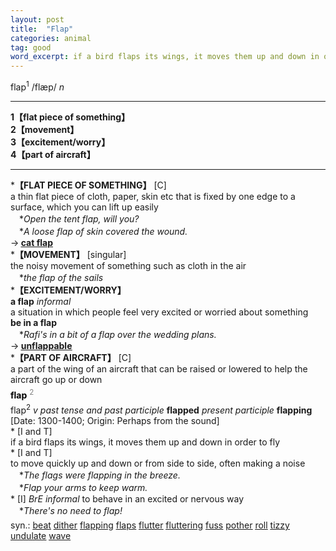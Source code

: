 ```yaml
---
layout: post
title:  "Flap"
categories: animal
tag: good
word_excerpt: if a bird flaps its wings, it moves them up and down in order to fly.
---
```

<DIV style="MARGIN: 0px 0px 5px">flap<SUP>1</SUP> /flæp/ <I>n</I> 
<HR>
<B>1【flat piece of something】</B><BR><B>2【movement】</B><BR><B>3【excitement/worry】</B><BR><B>4【part of aircraft】</B>
<HR>
*<B>【FLAT PIECE OF SOMETHING】</B> [C] <BR>a thin flat piece of cloth, paper, skin etc that is fixed by one edge to a surface, which you can lift up easily<BR>　*<I>Open the tent flap, will you?</I><BR>　*<I>A loose flap of skin covered the wound.</I><BR>→<B> <A href="{{ site.baseurl }}/cat%20flap"><U>cat flap</U></A></B><BR>*<B>【MOVEMENT】</B> [singular]<BR>the noisy movement of something such as cloth in the air<BR>　*<I>the flap of the sails</I><BR>*<B>【EXCITEMENT/WORRY】</B><BR><B>a flap</B> <I>informal</I> <BR>a situation in which people feel very excited or worried about something<BR><B>be in a flap</B><BR>　*<I>Rafi's in a bit of a flap over the wedding plans.</I><BR>→<B> <A href="{{ site.baseurl }}/unflappable"><U>unflappable</U></A></B><BR>*<B>【PART OF AIRCRAFT】</B> [C] <BR>a part of the wing of an aircraft that can be raised or lowered to help the aircraft go up or down</DIV>
<DIV style="COLOR: #808080; MARGIN: 0px 0px 5px; LINE-HEIGHT: normal"><SPAN style="FONT-SIZE: 10.5pt; COLOR: #000000; LINE-HEIGHT: normal"><B>flap</B></SPAN> <SUP style="FONT-SIZE: 83%; LINE-HEIGHT: normal">2</SUP> </DIV>
<DIV style="MARGIN: 0px 0px 5px">flap<SUP>2</SUP> <I>v past tense and past participle</I> <B>flapped</B> <I>present participle</I> <B>flapping</B> <BR>[Date: 1300-1400; Origin: Perhaps from the sound]<BR>* [I and T] <BR>if a bird flaps its wings, it moves them up and down in order to fly<BR>* [I and T] <BR>to move quickly up and down or from side to side, often making a noise<BR>　*<I>The flags were flapping in the breeze.</I><BR>　*<I>Flap your arms to keep warm.</I><BR>* [I] <I>BrE informal</I> to behave in an excited or nervous way<BR>　*<I>There's no need to flap!</I></DIV>
<DIV style="MARGIN: 0px 0px 5px">
<DIV style="MARGIN: 4px 0px">syn.: <A href="{{ site.baseurl }}/beat"><U>beat</U></A> <A href="{{ site.baseurl }}/dither"><U>dither</U></A> <A href="{{ site.baseurl }}/flapping"><U>flapping</U></A> <A href="{{ site.baseurl }}/flaps"><U>flaps</U></A> <A href="{{ site.baseurl }}/flutter"><U>flutter</U></A> <A href="{{ site.baseurl }}/fluttering"><U>fluttering</U></A> <A href="{{ site.baseurl }}/fuss"><U>fuss</U></A> <A href="{{ site.baseurl }}/pother"><U>pother</U></A> <A href="{{ site.baseurl }}/roll"><U>roll</U></A> <A href="{{ site.baseurl }}/tizzy"><U>tizzy</U></A> <A href="{{ site.baseurl }}/undulate"><U>undulate</U></A> <A href="{{ site.baseurl }}/wave"><U>wave</U></A></DIV></DIV>
